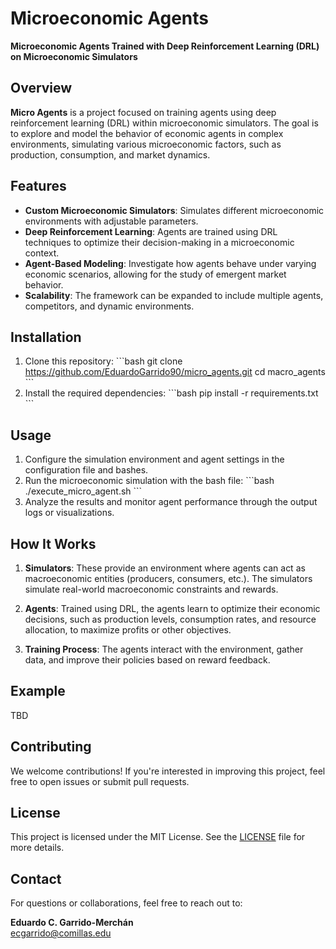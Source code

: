 
# Microeconomic Agents

**Microeconomic Agents Trained with Deep Reinforcement Learning (DRL) on Microeconomic Simulators**

## Overview

**Micro Agents** is a project focused on training agents using deep reinforcement learning (DRL) within microeconomic simulators. The goal is to explore and model the behavior of economic agents in complex environments, simulating various microeconomic factors, such as production, consumption, and market dynamics.

## Features

- **Custom Microeconomic Simulators**: Simulates different microeconomic environments with adjustable parameters.
- **Deep Reinforcement Learning**: Agents are trained using DRL techniques to optimize their decision-making in a microeconomic context.
- **Agent-Based Modeling**: Investigate how agents behave under varying economic scenarios, allowing for the study of emergent market behavior.
- **Scalability**: The framework can be expanded to include multiple agents, competitors, and dynamic environments.

## Installation

1. Clone this repository:
   \`\`\`bash
   git clone https://github.com/EduardoGarrido90/micro_agents.git
   cd macro_agents
   \`\`\`
2. Install the required dependencies:
   \`\`\`bash
   pip install -r requirements.txt
   \`\`\`

## Usage

1. Configure the simulation environment and agent settings in the configuration file and bashes.
2. Run the microeconomic simulation with the bash file:
   \`\`\`bash
   ./execute_micro_agent.sh
   \`\`\`
3. Analyze the results and monitor agent performance through the output logs or visualizations.

## How It Works

1. **Simulators**: These provide an environment where agents can act as macroeconomic entities (producers, consumers, etc.). The simulators simulate real-world macroeconomic constraints and rewards.
   
2. **Agents**: Trained using DRL, the agents learn to optimize their economic decisions, such as production levels, consumption rates, and resource allocation, to maximize profits or other objectives.

3. **Training Process**: The agents interact with the environment, gather data, and improve their policies based on reward feedback.

## Example

TBD

## Contributing

We welcome contributions! If you're interested in improving this project, feel free to open issues or submit pull requests.

## License

This project is licensed under the MIT License. See the [LICENSE](LICENSE) file for more details.

## Contact

For questions or collaborations, feel free to reach out to:

**Eduardo C. Garrido-Merchán**  
ecgarrido@comillas.edu
